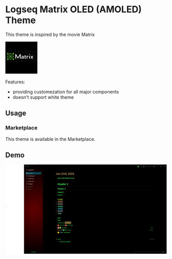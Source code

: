 # Logseq Matrix OLED (AMOLED) Theme

This theme is inspired by the movie Matrix

<img src="./logo.png" width="100" />

Features:
- providing customezation for all major components
- doesn't support white theme

## Usage

### Marketplace
This theme is available in the Marketplace.

## Demo 
![demo](./demo.png)

